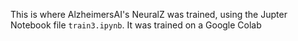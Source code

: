 This is where AlzheimersAI's  NeuralZ was trained, using the Jupter Notebook file `train3.ipynb`. It was trained on a Google Colab
